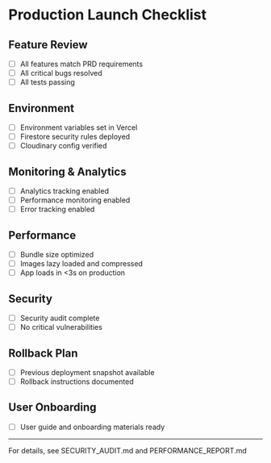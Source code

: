 # Production Launch Checklist

## Feature Review
- [ ] All features match PRD requirements
- [ ] All critical bugs resolved
- [ ] All tests passing

## Environment
- [ ] Environment variables set in Vercel
- [ ] Firestore security rules deployed
- [ ] Cloudinary config verified

## Monitoring & Analytics
- [ ] Analytics tracking enabled
- [ ] Performance monitoring enabled
- [ ] Error tracking enabled

## Performance
- [ ] Bundle size optimized
- [ ] Images lazy loaded and compressed
- [ ] App loads in <3s on production

## Security
- [ ] Security audit complete
- [ ] No critical vulnerabilities

## Rollback Plan
- [ ] Previous deployment snapshot available
- [ ] Rollback instructions documented

## User Onboarding
- [ ] User guide and onboarding materials ready

---
For details, see SECURITY_AUDIT.md and PERFORMANCE_REPORT.md 
